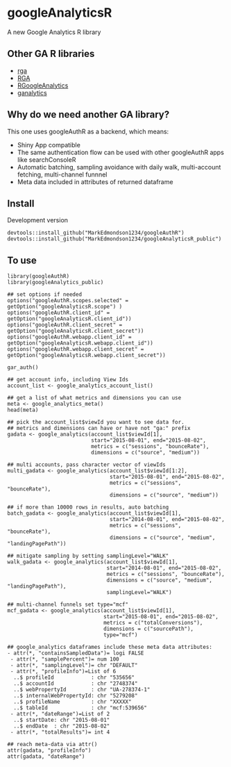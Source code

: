 # googleAnalyticsR
A new Google Analytics R library

## Other GA R libraries

* [rga](https://github.com/skardhamar/rga)
* [RGA](https://bitbucket.org/unikum/rga)
* [RGoogleAnalytics](https://github.com/Tatvic/RGoogleAnalytics)
* [ganalytics](https://github.com/jdeboer/ganalytics)

## Why do we need another GA library?

This one uses googleAuthR as a backend, which means:  
* Shiny App compatible
* The same authentication flow can be used with other googleAuthR apps like searchConsoleR
* Automatic batching, sampling avoidance with daily walk, multi-account fetching, multi-channel funnnel
* Meta data included in attributes of returned dataframe

## Install

Development version

```
devtools::install_github("MarkEdmondson1234/googleAuthR")
devtools::install_github("MarkEdmondson1234/googleAnalyticsR_public")
```
## To use

```
library(googleAuthR)
library(googleAnalytics_public)

## set options if needed
options("googleAuthR.scopes.selected" = getOption("googleAnalyticsR.scope") )
options("googleAuthR.client_id" = getOption("googleAnalyticsR.client_id"))
options("googleAuthR.client_secret" = getOption("googleAnalyticsR.client_secret"))
options("googleAuthR.webapp.client_id" = getOption("googleAnalyticsR.webapp.client_id"))
options("googleAuthR.webapp.client_secret" = getOption("googleAnalyticsR.webapp.client_secret"))

gar_auth()

## get account info, including View Ids
account_list <- google_analytics_account_list()

## get a list of what metrics and dimensions you can use
meta <- google_analytics_meta()
head(meta)

## pick the account_list$viewId you want to see data for.
## metrics and dimensions can have or have not "ga:" prefix
gadata <- google_analytics(account_list$viewId[1], 
                           start="2015-08-01", end="2015-08-02", 
                           metrics = c("sessions", "bounceRate"), 
                           dimensions = c("source", "medium"))

## multi accounts, pass character vector of viewIds
multi_gadata <- google_analytics(account_list$viewId[1:2], 
                                 start="2015-08-01", end="2015-08-02", 
                                 metrics = c("sessions", "bounceRate"), 
                                 dimensions = c("source", "medium"))

## if more than 10000 rows in results, auto batching
batch_gadata <- google_analytics(account_list$viewId[1], 
                                 start="2014-08-01", end="2015-08-02", 
                                 metrics = c("sessions", "bounceRate"), 
                                 dimensions = c("source", "medium", "landingPagePath"))

## mitigate sampling by setting samplingLevel="WALK"
walk_gadata <- google_analytics(account_list$viewId[1], 
                                start="2014-08-01", end="2015-08-02", 
                                metrics = c("sessions", "bounceRate"), 
                                dimensions = c("source", "medium", "landingPagePath"), 
                                samplingLevel="WALK")

## multi-channel funnels set type="mcf"
mcf_gadata <- google_analytics(account_list$viewId[1], 
                               start="2015-08-01", end="2015-08-02", 
                               metrics = c("totalConversions"), 
                               dimensions = c("sourcePath"), 
                               type="mcf")

## google_analytics dataframes include these meta data attributes:
- attr(*, "containsSampledData")= logi FALSE
 - attr(*, "samplePercent")= num 100
 - attr(*, "samplingLevel")= chr "DEFAULT"
 - attr(*, "profileInfo")=List of 6
  ..$ profileId            : chr "535656"
  ..$ accountId            : chr "2748374"
  ..$ webPropertyId        : chr "UA-278374-1"
  ..$ internalWebPropertyId: chr "5279208"
  ..$ profileName          : chr "XXXXX"
  ..$ tableId              : chr "mcf:539656"
 - attr(*, "dateRange")=List of 2
  ..$ startDate: chr "2015-08-01"
  ..$ endDate  : chr "2015-08-02"
 - attr(*, "totalResults")= int 4

## reach meta-data via attr()
attr(gadata, "profileInfo")
attr(gadata, "dateRange")

```
